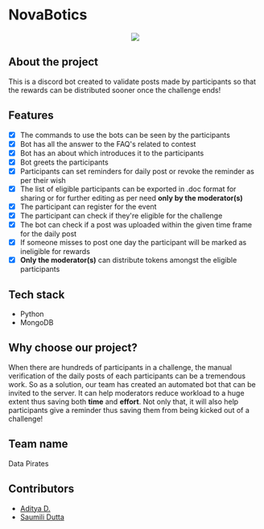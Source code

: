 # NovaBotics

<div align="center">
<img src="https://github.com/adi271001/Scaler-Hackathon-Adityad-SaumiliDutta-DatatPirates/assets/116259393/d31ab67d-f44d-4654-ab3f-2f8039d36a62">
</div>

## About the project
This is a discord bot created to validate posts made by participants so that the rewards can be distributed sooner once the challenge ends!

## Features

- [x] The commands to use the bots can be seen by the participants
- [x] Bot has all the answer to the FAQ's related to contest
- [x] Bot has an about which introduces it to the participants
- [x] Bot greets the participants
- [x] Participants can set reminders for daily post or revoke the reminder as per their wish
- [x] The list of eligible participants can be exported in .doc format for sharing or for further editing as per need **only by the moderator(s)** 
- [x] The participant can register for the event
- [x] The participant can check if they're eligible for the challenge
- [x] The bot can check if a post was uploaded within the given time frame for the daily post
- [x] If someone misses to post one day the participant will be marked as ineligible for rewards
- [x] **Only the moderator(s)** can distribute tokens amongst the eligible participants

## Tech stack

- Python
- MongoDB

## Why choose our project?

When there are hundreds of participants in a challenge, the manual verification of the daily posts of each participants can be a tremendous work. So as a solution, our team has created an automated bot that can be invited to the server. It can help moderators reduce workload to a huge extent thus saving both **time** and **effort**. Not only that, it will also help participants give a reminder thus saving them from being kicked out of a challenge!

## Team name

Data Pirates

## Contributors

- [Aditya D.](https://github.com/adi271001)
- [Saumili Dutta](https://github.com/aumii01codes)
